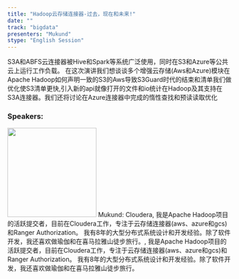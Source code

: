```yaml
---
title: "Hadoop云存储连接器-过去，现在和未来!"
date: "" 
track: "bigdata"
presenters: "Mukund"
stype: "English Session"
---
```

S3A和ABFS云连接器被Hive和Spark等系统广泛使用，同时在S3和Azure等公共云上运行工作负载。
在这次演讲我们想谈谈多个增强云存储(Aws和Azure)模块在Apache Hadoop如何声明一致的S3的Aws导致S3Guard时代的结束和清单我们做优化使S3清单更快,引入新的api就像打开的文件和io统计在Hadoop及其支持在S3A连接器。我们还将讨论在Azure连接器中完成的惰性查找和预读读取优化
 ### Speakers: 
 <img src="images/speaker/1168.png" width="200" />
 Mukund: Cloudera, 我是Apache Hadoop项目的活跃提交者，目前在Cloudera工作，专注于云存储连接器(aws、azure和gcs)和Ranger Authorization。
我有8年的大型分布式系统设计和开发经验。除了软件开发，我还喜欢做瑜伽和在喜马拉雅山徒步旅行。, 我是Apache Hadoop项目的活跃提交者，目前在Cloudera工作，专注于云存储连接器(aws、azure和gcs)和Ranger Authorization。
我有8年的大型分布式系统设计和开发经验。除了软件开发，我还喜欢做瑜伽和在喜马拉雅山徒步旅行。
 